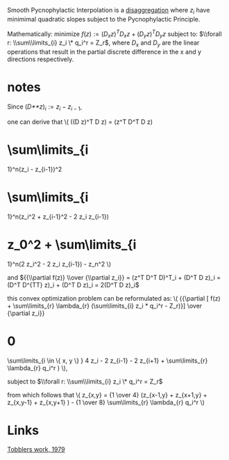 Smooth Pycnophylactic Interpolation is a
[disaggregation](disaggregation "wikilink") where *z*<sub>*i*</sub>
have minimimal quadratic slopes subject to the Pycnophylactic Principle.

Mathematically: minimize
*f*(*z*) := (*D*<sub>*x*</sub>*z*)<sup>*T*</sup>*D*<sub>*x*</sub>*z* + (*D*<sub>*y*</sub>*z*)<sup>*T*</sup>*D*<sub>*y*</sub>*z*
subject to: $\\forall r: \\sum\\limits_{i} z_i \* q_i^r = Z_r$, where
*D*<sub>*x*</sub> and *D*<sub>*y*</sub> are the linear operations that
result in the partial discrete difference in the x and y directions
respectively.

# notes

Since
(*D**z*)<sub>*i*</sub> := *z*<sub>*i*</sub> − *z*<sub>*i* − 1</sub>,

one can derive that \\( ((D z)^T D z) = (z^T D^T D z)

# \\sum\\limits_{i

1}^n(z_i - z_{i-1})^2

# \\sum\\limits_{i

1}^n(z_i^2 + z_{i-1}^2 - 2 z_i z_{i-1})

# z_0^2 + \\sum\\limits_{i

1}^n(2 z_i^2 - 2 z_i z_{i-1}) - z_n^2 \\)

and
${{\\partial f(z)} \\over {\\partial z_i}} = (z^T D^T D)^T_i + (D^T D z)_i = (D^T D^{TT} z)_i + (D^T D z)_i = 2(D^T D z)_i$

this convex optimization problem can be reformulated as: \\( {{\\partial
\[ f(z) + \\sum\\limits_{r} \\lambda_{r} (\\sum\\limits_{i} z_i \*
q_i^r - Z_r)}\] \\over {\\partial z_i}}

# 0

\\sum\\limits_{i \\in \\{ x, y \\} } 4 z_i - 2 z_{i-1} - 2 z_{i+1} +
\\sum\\limits_{r} \\lambda_{r} q_i^r ) \\),

subject to $\\forall r: \\sum\\limits_{i} z_i \* q_i^r = Z_r$

from which follows that \\( z_{x,y} = {1 \\over 4} (z_{x-1,y} +
z_{x+1,y} + z_{x,y-1} + z_{x,y+1} ) - {1 \\over 8} \\sum\\limits_{r}
\\lambda_{r} q_i^r \\)

# Links

[Tobblers work,
1979](http://www.geog.ucsb.edu/~kclarke/Geography232/Pycno.pdf)
